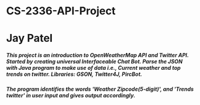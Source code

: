 # CS-2336-API-Project
# Jay Patel
##### This project is an introduction to OpenWeatherMap API and Twitter API.  Started by creating universal Interfaceable Chat Bot. Parse the JSON with Java program to make use of data i.e., Current weather and top trends on twitter.  Libraries: GSON, Twitter4J, PircBot.
##### The program identifies the words 'Weather Zipcode(5-digit)', and 'Trends twitter' in user input and gives output accordingly. 
